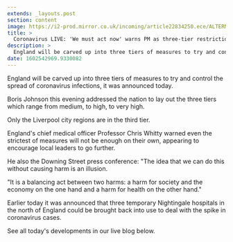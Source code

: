 ```yaml
--- 
extends: _layouts.post 
section: content 
image: https://i2-prod.mirror.co.uk/incoming/article22834250.ece/ALTERNATES/s1200/0_Coronavirus-Mon-Oct-12-2020.jpg 
title: > 
  Coronavirus LIVE: 'We must act now' warns PM as three-tier restrictions announced 
description: > 
  England will be carved up into three tiers of measures to try and control the spread of coronavirus infections, it was announced today.Boris Johnson this evening addressed the nation to lay out the three tiers which range from medium, to high, to very high.England's chief medical officer Professor Chris Whitty warned even the strictest of measures will not be enough on their own, appearing to encourage local leaders to go further.He also the Downing Street press conference: "The idea that we can do this without causing harm is an illusion.Earlier today it was announced that three temporary Nightingale hospitals in the north of England could be brought back into use to deal with the spike in coronavirus cases. 
date: 1602542969.9330082 
--- 
```

England will be carved up into three tiers of measures to try and control the spread of coronavirus infections, it was announced today.

Boris Johnson this evening addressed the nation to lay out the three tiers which range from medium, to high, to very high.

Only the Liverpool city regions are in the third tier.

England's chief medical officer Professor Chris Whitty warned even the strictest of measures will not be enough on their own, appearing to encourage local leaders to go further.

He also the Downing Street press conference: "The idea that we can do this without causing harm is an illusion.

"It is a balancing act between two harms: a harm for society and the economy on the one hand and a harm for health on the other hand."

Earlier today it was announced that three temporary Nightingale hospitals in the north of England could be brought back into use to deal with the spike in coronavirus cases.

See all today's developments in our live blog below.